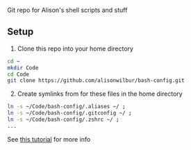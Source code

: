 Git repo for Alison's shell scripts and stuff


## Setup

1. Clone this repo into your home directory
``` bash
cd ~
mkdir Code
cd Code
git clone https://github.com/alisonwilbur/bash-config.git 
```
2. Create symlinks from for these files in the home directory
``` bash
ln -s ~/Code/bash-config/.aliases ~/ ;
ln -s ~/Code/bash-config/.gitconfig ~/ ;
ln -s ~/Code/bash-config/.zshrc ~/ ;
...
```


See [this tutorial](https://www.digitalocean.com/community/tutorials/how-to-use-git-to-manage-your-user-configuration-files-on-a-linux-vps) for more info
